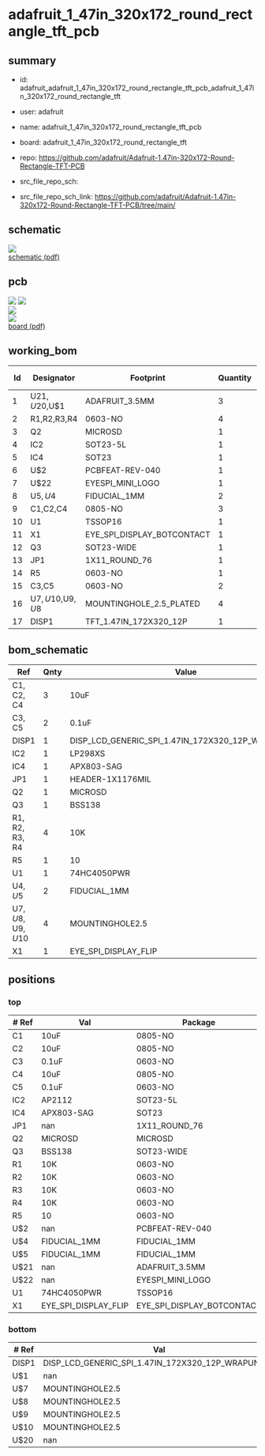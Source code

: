 # adafruit_1_47in_320x172_round_rectangle_tft_pcb
 
## summary 
* id: adafruit_adafruit_1_47in_320x172_round_rectangle_tft_pcb_adafruit_1_47in_320x172_round_rectangle_tft
* user: adafruit
* name: adafruit_1_47in_320x172_round_rectangle_tft_pcb
* board: adafruit_1_47in_320x172_round_rectangle_tft
* repo: https://github.com/adafruit/Adafruit-1.47in-320x172-Round-Rectangle-TFT-PCB



* src_file_repo_sch: 
* src_file_repo_sch_link: https://github.com/adafruit/Adafruit-1.47in-320x172-Round-Rectangle-TFT-PCB/tree/main/

## schematic  
![](working_schematic_600.png)  
[schematic (pdf)](working_schematic.pdf)  

## pcb  
![](working_3d_600.png) 
![](working_3d_front_600.png)  
![](working_3d_back_600.png)  
![](working_600.png)  
[board (pdf)](working.pdf)  

## working_bom
| Id | Designator | Footprint | Quantity | Designation | Supplier and ref |  | None | 
| --- | --- | --- | --- | --- | --- | --- | --- | 
| 1 | U$21,U$20,U$1 | ADAFRUIT_3.5MM | 3 |  |  |  | [''] | 
| 2 | R1,R2,R3,R4 | 0603-NO | 4 | 10K |  |  | [''] | 
| 3 | Q2 | MICROSD | 1 | MICROSD |  |  | [''] | 
| 4 | IC2 | SOT23-5L | 1 | AP2112 |  |  | [''] | 
| 5 | IC4 | SOT23 | 1 | APX803-SAG |  |  | [''] | 
| 6 | U$2 | PCBFEAT-REV-040 | 1 |  |  |  | [''] | 
| 7 | U$22 | EYESPI_MINI_LOGO | 1 |  |  |  | [''] | 
| 8 | U$5,U$4 | FIDUCIAL_1MM | 2 | FIDUCIAL_1MM |  |  | [''] | 
| 9 | C1,C2,C4 | 0805-NO | 3 | 10uF |  |  | [''] | 
| 10 | U1 | TSSOP16 | 1 | 74HC4050PWR |  |  | [''] | 
| 11 | X1 | EYE_SPI_DISPLAY_BOTCONTACT | 1 | EYE_SPI_DISPLAY_FLIP |  |  | [''] | 
| 12 | Q3 | SOT23-WIDE | 1 | BSS138 |  |  | [''] | 
| 13 | JP1 | 1X11_ROUND_76 | 1 |  |  |  | [''] | 
| 14 | R5 | 0603-NO | 1 | 10 |  |  | [''] | 
| 15 | C3,C5 | 0603-NO | 2 | 0.1uF |  |  | [''] | 
| 16 | U$7,U$10,U$9,U$8 | MOUNTINGHOLE_2.5_PLATED | 4 | MOUNTINGHOLE2.5 |  |  | [''] | 
| 17 | DISP1 | TFT_1.47IN_172X320_12P | 1 | DISP_LCD_GENERIC_SPI_1.47IN_172X320_12P_WRAPUNDER |  |  | [''] | 


## bom_schematic
| Ref | Qnty | Value | Cmp name | Footprint | Description | Vendor | DNP | 
| --- | --- | --- | --- | --- | --- | --- | --- | 
| C1, C2, C4 | 3 | 10uF | CAP_CERAMIC0805-NOOUTLINE | working:0805-NO |  |  |  | 
| C3, C5 | 2 | 0.1uF | CAP_CERAMIC0603_NO | working:0603-NO |  |  |  | 
| DISP1 | 1 | DISP_LCD_GENERIC_SPI_1.47IN_172X320_12P_WRAPUNDER | DISP_LCD_GENERIC_SPI_1.47IN_172X320_12P_WRAPUNDER | working:TFT_1.47IN_172X320_12P |  |  |  | 
| IC2 | 1 | LP298XS | LP298XS | working:SOT23-5L |  |  |  | 
| IC4 | 1 | APX803-SAG | AXP083-SAG | working:SOT23 |  |  |  | 
| JP1 | 1 | HEADER-1X1176MIL | HEADER-1X1176MIL | working:1X11_ROUND_76 |  |  |  | 
| Q2 | 1 | MICROSD | MICROSD | working:MICROSD |  |  |  | 
| Q3 | 1 | BSS138 | MOSFET-NWIDE | working:SOT23-WIDE |  |  |  | 
| R1, R2, R3, R4 | 4 | 10K | RESISTOR_0603_NOOUT | working:0603-NO |  |  |  | 
| R5 | 1 | 10 | RESISTOR_0603_NOOUT | working:0603-NO |  |  |  | 
| U1 | 1 | 74HC4050PWR | 74HC4050DTSSOP | working:TSSOP16 |  |  |  | 
| U$4, U$5 | 2 | FIDUCIAL_1MM | FIDUCIAL_1MM | working:FIDUCIAL_1MM |  |  |  | 
| U$7, U$8, U$9, U$10 | 4 | MOUNTINGHOLE2.5 | MOUNTINGHOLE2.5 | working:MOUNTINGHOLE_2.5_PLATED |  |  |  | 
| X1 | 1 | EYE_SPI_DISPLAY_FLIP | EYE_SPI_DISPLAY_FLIP | working:EYE_SPI_DISPLAY_BOTCONTACT |  |  |  | 



## positions
### top
| # Ref | Val | Package | PosX | PosY | Rot | Side | 
| --- | --- | --- | --- | --- | --- | --- | 
| C1 | 10uF | 0805-NO | 163.1061 | -113.8936 | 0.0 | top | 
| C2 | 10uF | 0805-NO | 137.9601 | -97.6376 | 0.0 | top | 
| C3 | 0.1uF | 0603-NO | 149.2631 | -100.0506 | 90.0 | top | 
| C4 | 10uF | 0805-NO | 155.3591 | -113.1316 | 90.0 | top | 
| C5 | 0.1uF | 0603-NO | 134.5311 | -97.1296 | 180.0 | top | 
| IC2 | AP2112 | SOT23-5L | 158.6611 | -113.1316 | 90.0 | top | 
| IC4 | APX803-SAG | SOT23 | 140.5001 | -112.8776 | 0.0 | top | 
| JP1 | nan | 1X11_ROUND_76 | 148.5011 | -118.3386 | 180.0 | top | 
| Q2 | MICROSD | MICROSD | 150.1521 | -111.2266 | 90.0 | top | 
| Q3 | BSS138 | SOT23-WIDE | 145.0721 | -98.5266 | 90.0 | top | 
| R1 | 10K | 0603-NO | 144.6911 | -112.8776 | 90.0 | top | 
| R2 | 10K | 0603-NO | 137.0711 | -113.1316 | 90.0 | top | 
| R3 | 10K | 0603-NO | 147.6121 | -100.0506 | -90.0 | top | 
| R4 | 10K | 0603-NO | 143.0401 | -112.8776 | 90.0 | top | 
| R5 | 10 | 0603-NO | 141.6431 | -98.5266 | 180.0 | top | 
| U$2 | nan | PCBFEAT-REV-040 | 133.6421 | -114.5286 | 180.0 | top | 
| U$4 | FIDUCIAL_1MM | FIDUCIAL_1MM | 165.5191 | -95.3516 | -90.0 | top | 
| U$5 | FIDUCIAL_1MM | FIDUCIAL_1MM | 131.3561 | -114.9096 | 0.0 | top | 
| U$21 | nan | ADAFRUIT_3.5MM | 146.7231 | -97.8916 | 0.0 | top | 
| U$22 | nan | EYESPI_MINI_LOGO | 137.3251 | -109.3216 | 0.0 | top | 
| U1 | 74HC4050PWR | TSSOP16 | 146.7231 | -105.5116 | 180.0 | top | 
| X1 | EYE_SPI_DISPLAY_FLIP | EYE_SPI_DISPLAY_BOTCONTACT | 133.5151 | -105.0036 | 90.0 | top | 

### bottom
| # Ref | Val | Package | PosX | PosY | Rot | Side | 
| --- | --- | --- | --- | --- | --- | --- | 
| DISP1 | DISP_LCD_GENERIC_SPI_1.47IN_172X320_12P_WRAPUNDER | TFT_1.47IN_172X320_12P | 149.5171 | -105.0036 | 90.0 | bottom | 
| U$1 | nan | ADAFRUIT_3.5MM | 139.3571 | -94.2086 | 180.0 | bottom | 
| U$7 | MOUNTINGHOLE2.5 | MOUNTINGHOLE_2.5_PLATED | 164.3761 | -92.3036 | -90.0 | bottom | 
| U$8 | MOUNTINGHOLE2.5 | MOUNTINGHOLE_2.5_PLATED | 132.6261 | -92.3036 | -90.0 | bottom | 
| U$9 | MOUNTINGHOLE2.5 | MOUNTINGHOLE_2.5_PLATED | 164.3761 | -117.7036 | -90.0 | bottom | 
| U$10 | MOUNTINGHOLE2.5 | MOUNTINGHOLE_2.5_PLATED | 132.6261 | -117.7036 | -90.0 | bottom | 
| U$20 | nan | ADAFRUIT_3.5MM | 161.7091 | -94.3356 | 180.0 | bottom | 

